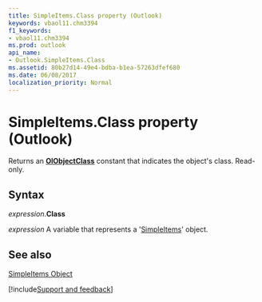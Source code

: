 ```yaml
---
title: SimpleItems.Class property (Outlook)
keywords: vbaol11.chm3394
f1_keywords:
- vbaol11.chm3394
ms.prod: outlook
api_name:
- Outlook.SimpleItems.Class
ms.assetid: 80b27d14-49e4-bdba-b1ea-57263dfef680
ms.date: 06/08/2017
localization_priority: Normal
---
```



# SimpleItems.Class property (Outlook)

Returns an  **[OlObjectClass](Outlook.OlObjectClass.md)** constant that indicates the object's class. Read-only.


## Syntax

_expression_.**Class**

_expression_ A variable that represents a '[SimpleItems](Outlook.SimpleItems.md)' object.


## See also


[SimpleItems Object](Outlook.SimpleItems.md)

[!include[Support and feedback](~/includes/feedback-boilerplate.md)]